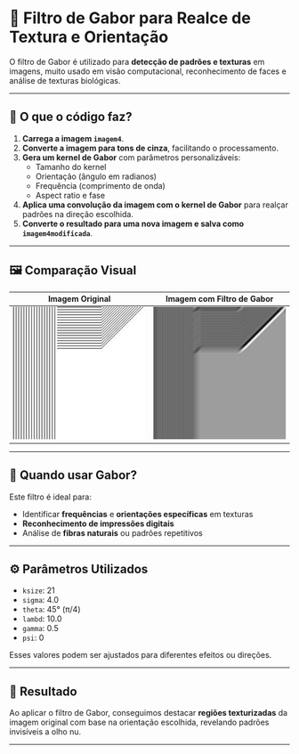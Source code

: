 # 🎯 Filtro de Gabor para Realce de Textura e Orientação

O filtro de Gabor é utilizado para **detecção de padrões e texturas** em imagens, muito usado em visão computacional, reconhecimento de faces e análise de texturas biológicas.

---

## 🧠 O que o código faz?

1. **Carrega a imagem `imagem4`**.
2. **Converte a imagem para tons de cinza**, facilitando o processamento.
3. **Gera um kernel de Gabor** com parâmetros personalizáveis:
   - Tamanho do kernel
   - Orientação (ângulo em radianos)
   - Frequência (comprimento de onda)
   - Aspect ratio e fase
4. **Aplica uma convolução da imagem com o kernel de Gabor** para realçar padrões na direção escolhida.
5. **Converte o resultado para uma nova imagem e salva como `imagem4modificada`**.

---

## 🖼️ Comparação Visual

| Imagem Original | Imagem com Filtro de Gabor |
|------------------|-----------------------------|
| <img src="imagem4.jpg" width="300"/> | <img src="imagem4modificada.jpg" width="300"/> |

---

## 📌 Quando usar Gabor?

Este filtro é ideal para:
- Identificar **frequências** e **orientações específicas** em texturas
- **Reconhecimento de impressões digitais**
- Análise de **fibras naturais** ou padrões repetitivos

---

## ⚙️ Parâmetros Utilizados

- `ksize`: 21
- `sigma`: 4.0
- `theta`: 45° (π/4)
- `lambd`: 10.0
- `gamma`: 0.5
- `psi`: 0

Esses valores podem ser ajustados para diferentes efeitos ou direções.

---

## 🎨 Resultado

Ao aplicar o filtro de Gabor, conseguimos destacar **regiões texturizadas** da imagem original com base na orientação escolhida, revelando padrões invisíveis a olho nu.

---
